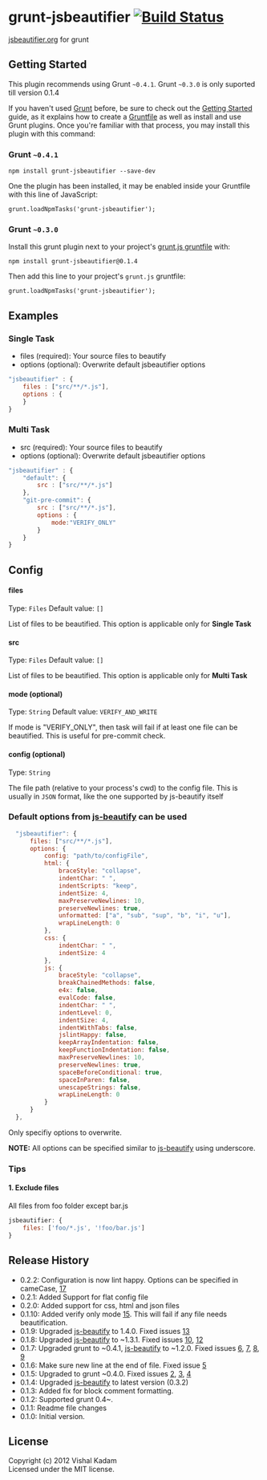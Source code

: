 # grunt-jsbeautifier [![Build Status](https://travis-ci.org/vkadam/grunt-jsbeautifier.png)](https://travis-ci.org/vkadam/grunt-jsbeautifier)

[jsbeautifier.org](http://jsbeautifier.org/) for grunt

## Getting Started
This plugin recommends using Grunt `~0.4.1`. Grunt `~0.3.0` is only suported till version 0.1.4

If you haven't used [Grunt](http://gruntjs.com/) before, be sure to check out the [Getting Started](http://gruntjs.com/getting-started) guide, as it explains how to create a [Gruntfile](http://gruntjs.com/sample-gruntfile) as well as install and use Grunt plugins. Once you're familiar with that process, you may install this plugin with this command:

### Grunt `~0.4.1`
```
npm install grunt-jsbeautifier --save-dev
```

One the plugin has been installed, it may be enabled inside your Gruntfile with this line of JavaScript:

```
grunt.loadNpmTasks('grunt-jsbeautifier');
```

### Grunt `~0.3.0`
Install this grunt plugin next to your project's [grunt.js gruntfile][getting_started] with: 

```
npm install grunt-jsbeautifier@0.1.4
```

Then add this line to your project's `grunt.js` gruntfile:

```
grunt.loadNpmTasks('grunt-jsbeautifier');
```

[grunt]: http://gruntjs.com/
[getting_started]: https://github.com/gruntjs/grunt/blob/master/docs/getting_started.md

## Examples

### Single Task
  - files (required): Your source files to beautify
  - options (optional): Overwrite default jsbeautifier options

```javascript
"jsbeautifier" : {
    files : ["src/**/*.js"],
    options : {
    }
}
```

### Multi Task
  - src (required): Your source files to beautify
  - options (optional): Overwrite default jsbeautifier options

```javascript
"jsbeautifier" : {
    "default": {
        src : ["src/**/*.js"]
    },
    "git-pre-commit": {
        src : ["src/**/*.js"],
        options : {
            mode:"VERIFY_ONLY"
        }
    }
}
```

## Config

#### files
Type: `Files`
Default value: `[]`

List of files to be beautified. This option is applicable only for **Single Task**

#### src
Type: `Files`
Default value: `[]`

List of files to be beautified. This option is applicable only for **Multi Task**

#### mode (optional)
Type: `String`
Default value: `VERIFY_AND_WRITE`

If mode is "VERIFY_ONLY", then task will fail if at least one file can be beautified. This is useful for pre-commit check.

#### config (optional)
Type: `String`

The file path (relative to your process's cwd) to the config file. This is usually in `JSON` format, like the one supported by js-beautify itself

### Default options from [js-beautify](https://github.com/einars/js-beautify#options) can be used
```javascript    
  "jsbeautifier": {
      files: ["src/**/*.js"],
      options: {
          config: "path/to/configFile",
          html: {
              braceStyle: "collapse",
              indentChar: " ",
              indentScripts: "keep",
              indentSize: 4,
              maxPreserveNewlines: 10,
              preserveNewlines: true,
              unformatted: ["a", "sub", "sup", "b", "i", "u"],
              wrapLineLength: 0
          },
          css: {
              indentChar: " ",
              indentSize: 4
          },
          js: {
              braceStyle: "collapse",
              breakChainedMethods: false,
              e4x: false,
              evalCode: false,
              indentChar: " ",
              indentLevel: 0,
              indentSize: 4,
              indentWithTabs: false,
              jslintHappy: false,
              keepArrayIndentation: false,
              keepFunctionIndentation: false,
              maxPreserveNewlines: 10,
              preserveNewlines: true,
              spaceBeforeConditional: true,
              spaceInParen: false,
              unescapeStrings: false,
              wrapLineLength: 0
          }
      }
  },
```
Only specifiy options to overwrite.

**NOTE:** All options can be specified similar to [js-beautify](https://github.com/einars/js-beautify#options) using underscore.


### Tips
#### 1. Exclude files
All files from foo folder except bar.js
```javascript
jsbeautifier: {
    files: ['foo/*.js', '!foo/bar.js']
}
```

## Release History
* 0.2.2: Configuration is now lint happy. Options can be specified in cameCase, [17](https://github.com/vkadam/grunt-jsbeautifier/issues/17)
* 0.2.1: Added Support for flat config file
* 0.2.0: Added support for css, html and json files
* 0.1.10: Added verify only mode [15](https://github.com/vkadam/grunt-jsbeautifier/issues/15). This will fail if any file needs beautification.
* 0.1.9: Upgraded [js-beautify](https://npmjs.org/package/js-beautify) to 1.4.0. Fixed issues [13](https://github.com/vkadam/grunt-jsbeautifier/issues/13)
* 0.1.8: Upgraded [js-beautify](https://npmjs.org/package/js-beautify) to ~1.3.1. Fixed issues [10](https://github.com/vkadam/grunt-jsbeautifier/issues/10), [12](https://github.com/vkadam/grunt-jsbeautifier/issues/12)
* 0.1.7: Upgraded grunt to ~0.4.1, [js-beautify](https://npmjs.org/package/js-beautify) to ~1.2.0. Fixed issues [6](https://github.com/vkadam/grunt-jsbeautifier/issues/6), [7](https://github.com/vkadam/grunt-jsbeautifier/issues/7), [8](https://github.com/vkadam/grunt-jsbeautifier/issues/8), [9](https://github.com/vkadam/grunt-jsbeautifier/issues/9)
* 0.1.6: Make sure new line at the end of file. Fixed issue [5](https://github.com/vkadam/grunt-jsbeautifier/issues/5)
* 0.1.5: Upgraded to grunt ~0.4.0. Fixed issues [2](https://github.com/vkadam/grunt-jsbeautifier/issues/2), [3](https://github.com/vkadam/grunt-jsbeautifier/issues/3), [4](https://github.com/vkadam/grunt-jsbeautifier/issues/4)
* 0.1.4: Upgraded [js-beautify](https://npmjs.org/package/js-beautify) to latest version (0.3.2)
* 0.1.3: Added fix for block comment formatting.
* 0.1.2: Supported grunt 0.4~.
* 0.1.1: Readme file changes
* 0.1.0: Initial version.

## License
Copyright (c) 2012 Vishal Kadam  
Licensed under the MIT license.
